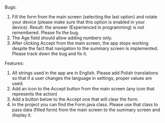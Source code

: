 Bugs:
1. Fill the form from the main screen (selecting the last option) and rotate your device (please make sure that this option is enabled in your device).
Result: the answer (Experienced in programming) is not remembered. Please fix the bug.
2. The Age field should allow adding numbers only.
3. After clicking Accept from the main screen, the app stops working despite the fact that navigation to the summary screen is implemented. Please track down the bug and fix it.

Features:
1. All strings used in the app are in English. Please add Polish translations so that if a user changes the language in settings, proper values are used.
2. Add an icon to the Accept button from the main screen (any icon that represents the action)
3. Add a button below to the Accept one that will clear the form.
4. In the project you can find the Form.java class. Please use that class to pass data (filled form) from the main screen to the summary screen and display it.
